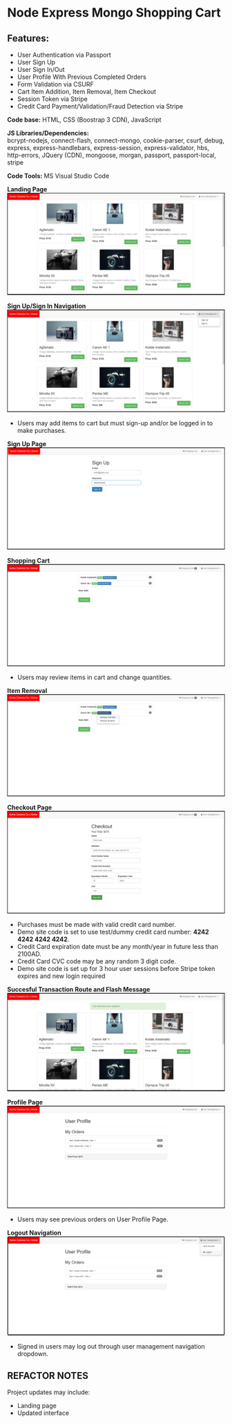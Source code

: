 # Node Express Mongo Shopping Cart

## Features:
* User Authentication via Passport
* User Sign Up
* User Sign In/Out
* User Profile With Previous Completed Orders
* Form Validation via CSURF
* Cart Item Addition, Item Removal, Item Checkout
* Session Token via Stripe
* Credit Card Payment/Validation/Fraud Detection via Stripe

**Code base:** HTML, CSS (Boostrap 3 CDN), JavaScript

**JS Libraries/Dependencies:**     
    bcrypt-nodejs, connect-flash, connect-mongo, cookie-parser,
    csurf, debug, express, express-handlebars, express-session, express-validator, hbs, http-errors, JQuery (CDN), mongoose, morgan, passport,
    passport-local, stripe

**Code Tools:** MS Visual Studio Code

**Landing Page**
![](https://github.com/CLewisMessina/Node_Express_Mongo_Shopping_cart/blob/master/1LandingPg.jpg)


**Sign Up/Sign In Navigation**
![](https://github.com/CLewisMessina/Node_Express_Mongo_Shopping_cart/blob/master/2UserMgt.jpg)
* Users may add items to cart but must sign-up and/or be logged in to make purchases. 


**Sign Up Page**
![](https://github.com/CLewisMessina/Node_Express_Mongo_Shopping_cart/blob/master/3SignUp.png)


**Shopping Cart**
![](https://github.com/CLewisMessina/Node_Express_Mongo_Shopping_cart/blob/master/4Cart.png)
* Users may review items in cart and change quantities.


**Item Removal**
![](https://github.com/CLewisMessina/Node_Express_Mongo_Shopping_cart/blob/master/5RemoveItems.png)


**Checkout Page**
![](https://github.com/CLewisMessina/Node_Express_Mongo_Shopping_cart/blob/master/6Checkout.png)
* Purchases must be made with valid credit card number.
* Demo site code is set to use test/dummy credit card number: **4242 4242 4242 4242**. 
* Credit Card expiration date must be any month/year in future less than 2100AD.
* Credit Card CVC code may be any random 3 digit code.
* Demo site code is set up for 3 hour user sessions before Stripe token expires and new login required


**Succesful Transaction Route and Flash Message**
![](https://github.com/CLewisMessina/Node_Express_Mongo_Shopping_cart/blob/master/7CompletedTrans.jpg)


**Profile Page**
![](https://github.com/CLewisMessina/Node_Express_Mongo_Shopping_cart/blob/master/8ProfileOrders.png)
* Users may see previous orders on User Profile Page.


**Logout Navigation**
![](https://github.com/CLewisMessina/Node_Express_Mongo_Shopping_cart/blob/master/9OrderProfilewLogout.png)
* Signed in users may log out through user management navigation dropdown.

## REFACTOR NOTES
Project updates may include:
* Landing page
* Updated interface
